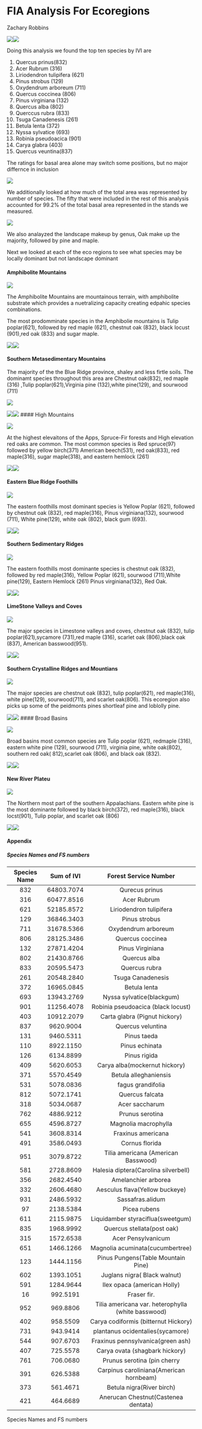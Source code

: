 FIA Analysis For Ecoregions
================
Zachary Robbins

![](FIA_analysis_files/figure-gfm/unnamed-chunk-3-1.png)<!-- -->![](FIA_analysis_files/figure-gfm/unnamed-chunk-3-2.png)<!-- -->

Doing this analysis we found the top ten species by IVI are

1.  Quercus prinus(832)
2.  Acer Rubrum (316)
3.  Liriodendron tulipifera (621)
4.  Pinus strobus (129)
5.  Oxydendrum arboreum (711)
6.  Quercus coccinea (806)
7.  Pinus virginiana (132)
8.  Quercus alba (802)
9.  Querccus rubra (833)
10. Tsuga Canadenesis (261)
11. Betula lenta (372)
12. Nyssa sylvatice (693)
13. Robinia pseudoacica (901)
14. Carya glabra (403)
15. Quercus veuntina(837)

The ratings for basal area alone may switch some positions, but no major
differnce in inclusion

![](FIA_analysis_files/figure-gfm/unnamed-chunk-4-1.png)<!-- -->

We additionally looked at how much of the total area was represented by
number of species. The fifty that were included in the rest of this
analysis accounted for 99.2% of the total basal area represented in the
stands we measured.

![](FIA_analysis_files/figure-gfm/unnamed-chunk-5-1.png)<!-- -->

We also analayzed the landscape makeup by genus, Oak make up the
majority, followed by pine and maple.

Next we looked at each of the eco regions to see what species may be
locally dominant but not landscape dominant

#### Amphibolite Mountains

![](FIA_analysis_files/figure-gfm/unnamed-chunk-8-1.png)<!-- -->

The Amphibolite Mountains are mountainous terrain, with amphibolite
substrate which provides a nuetralizing capacity creating edpahic
species combinations.

The most prodomminate species in the Amphibolie mountains is Tulip
poplar(621), followed by red maple (621), chestnut oak (832), black
locust (901),red oak (833) and sugar
maple.

![](FIA_analysis_files/figure-gfm/unnamed-chunk-9-1.png)<!-- -->![](FIA_analysis_files/figure-gfm/unnamed-chunk-9-2.png)<!-- -->

#### Southern Metasedimentary Mountains

The majority of the the Blue Ridge province, shaley and less firtle
soils. The dominamt species throughout this area are Chestnut oak(832),
red maple (316) ,Tulip poplar(621),Virginia pine (132),white pine(129),
and sourwood
(711)

![](FIA_analysis_files/figure-gfm/unnamed-chunk-10-1.png)<!-- -->

![](FIA_analysis_files/figure-gfm/unnamed-chunk-11-1.png)<!-- -->![](FIA_analysis_files/figure-gfm/unnamed-chunk-11-2.png)<!-- -->
\#\#\#\# High Mountains

![](FIA_analysis_files/figure-gfm/unnamed-chunk-12-1.png)<!-- -->

At the highest elevaitons of the Apps, Spruce-Fir forests and High
elevation red oaks are common. The most common species is Red spruce(97)
followed by yellow birch(371) American beech(531), red oak(833), red
maple(316), sugar maple(318), and eastern hemlock
(261)

![](FIA_analysis_files/figure-gfm/unnamed-chunk-13-1.png)<!-- -->![](FIA_analysis_files/figure-gfm/unnamed-chunk-13-2.png)<!-- -->

#### Eastern Blue Ridge Foothills

![](FIA_analysis_files/figure-gfm/unnamed-chunk-14-1.png)<!-- -->

The eastern foothills most dominant species is Yellow Poplar (621),
followed by chestnut oak (832), red maple(316), Pinus virginiana(132),
sourwood (711), White pine(129), white oak (802), black gum
(693).

![](FIA_analysis_files/figure-gfm/unnamed-chunk-15-1.png)<!-- -->![](FIA_analysis_files/figure-gfm/unnamed-chunk-15-2.png)<!-- -->

#### Southern Sedimentary Ridges

![](FIA_analysis_files/figure-gfm/unnamed-chunk-16-1.png)<!-- -->

The eastern foothills most dominante species is chestnut oak (832),
followed by red maple(316), Yellow Poplar (621), sourwood (711),White
pine(129), Eastern Hemlock (261) Pinus virginiana(132), Red
Oak.

![](FIA_analysis_files/figure-gfm/unnamed-chunk-17-1.png)<!-- -->![](FIA_analysis_files/figure-gfm/unnamed-chunk-17-2.png)<!-- -->

#### LimeStone Valleys and Coves

![](FIA_analysis_files/figure-gfm/unnamed-chunk-18-1.png)<!-- -->

The major species in Limestone valleys and coves, chestnut oak (832),
tulip poplar(621),sycamore (731),red maple (316), scarlet oak
(806),black oak (837), American
basswood(951).

![](FIA_analysis_files/figure-gfm/unnamed-chunk-19-1.png)<!-- -->![](FIA_analysis_files/figure-gfm/unnamed-chunk-19-2.png)<!-- -->

#### Southern Crystalline Ridges and Mountians

![](FIA_analysis_files/figure-gfm/unnamed-chunk-20-1.png)<!-- -->

The major species are chestnut oak (832), tulip poplar(621), red
maple(316), white pine(129), sourwood(711), and scarlet oak(806). This
ecoregion also picks up some of the peidmonts pines shortleaf pine and
loblolly
pine.

![](FIA_analysis_files/figure-gfm/unnamed-chunk-21-1.png)<!-- -->![](FIA_analysis_files/figure-gfm/unnamed-chunk-21-2.png)<!-- -->
\#\#\#\# Broad Basins

![](FIA_analysis_files/figure-gfm/unnamed-chunk-22-1.png)<!-- -->

Broad basins most common species are Tulip poplar (621), redmaple (316),
eastern white pine (129), sourwood (711), virginia pine, white oak(802),
southern red oak( 812),scarlet oak (806), and black oak
(832).

![](FIA_analysis_files/figure-gfm/unnamed-chunk-23-1.png)<!-- -->![](FIA_analysis_files/figure-gfm/unnamed-chunk-23-2.png)<!-- -->

#### New River Plateu

![](FIA_analysis_files/figure-gfm/unnamed-chunk-24-1.png)<!-- -->

The Northern most part of the southern Appalachians. Eastern white pine
is the most dominante followed by black birch(372), red maple(316),
black locst(901), Tulip poplar, and scarlet oak
(806)

![](FIA_analysis_files/figure-gfm/unnamed-chunk-25-1.png)<!-- -->![](FIA_analysis_files/figure-gfm/unnamed-chunk-25-2.png)<!-- -->

#### Appendix

##### Species Names and FS numbers

| Species Name | Sum of IVI |               Forest Service Number                |
| :----------: | :--------: | :------------------------------------------------: |
|     832      | 64803.7074 |                   Qurecus prinus                   |
|     316      | 60477.8516 |                    Acer Rubrum                     |
|     621      | 52185.8572 |              Liriodendron tulipifera               |
|     129      | 36846.3403 |                   Pinus strobus                    |
|     711      | 31678.5366 |                Oxydendrum arboreum                 |
|     806      | 28125.3486 |                  Quercus coccinea                  |
|     132      | 27871.4204 |                  Pinus Virginiana                  |
|     802      | 21430.8766 |                    Quercus alba                    |
|     833      | 20595.5473 |                   Quercus rubra                    |
|     261      | 20548.2840 |                 Tsuga Canadenesis                  |
|     372      | 16965.0845 |                    Betula lenta                    |
|     693      | 13943.2769 |             Nyssa sylvatice(blackgum)              |
|     901      | 11256.4078 |         Robinia pseudoacica (black locust)         |
|     403      | 10912.2079 |           Carta glabra (Pignut hickory)            |
|     837      | 9620.9004  |                 Quercus veluntina                  |
|     131      | 9460.5311  |                    Pinus taeda                     |
|     110      | 8922.1150  |                   Pinus echinata                   |
|     126      | 6134.8899  |                    Pinus rigida                    |
|     409      | 5620.6053  |           Carya alba(mockernut hickory)            |
|     371      | 5570.4549  |               Betula alleghaniensis                |
|     531      | 5078.0836  |                 fagus grandifolia                  |
|     812      | 5072.1741  |                  Quercus falcata                   |
|     318      | 5034.0687  |                   Acer saccharum                   |
|     762      | 4886.9212  |                  Prunus serotina                   |
|     655      | 4596.8727  |                Magnolia macrophylla                |
|     541      | 3608.8314  |                 Fraxinus americana                 |
|     491      | 3586.0493  |                   Cornus florida                   |
|     951      | 3079.8722  |        Tilia americana (American Basswood)         |
|     581      | 2728.8609  |        Halesia diptera(Carolina silverbell)        |
|     356      | 2682.4540  |                Amelanchier arborea                 |
|     332      | 2606.4680  |           Aesculus flava(Yellow buckeye)           |
|     931      | 2486.5932  |                  Sassafras.alidum                  |
|      97      | 2138.5384  |                    Picea rubens                    |
|     611      | 2115.9875  |         Liquidamber styraciflua(sweetgum)          |
|     835      | 1968.9992  |             Quercus stellata(post oak)             |
|     315      | 1572.6538  |                 Acer Pensylvanicum                 |
|     651      | 1466.1266  |          Magnolia acuminata(cucumbertree)          |
|     123      | 1444.1156  |         Pinus Pungens(Table Mountain Pine)         |
|     602      | 1393.1051  |            Juglans nigra( Black walnut)            |
|     591      | 1284.9644  |            Ilex opaca (american Holly)             |
|      16      |  992.5191  |                    Fraser fir.                     |
|     952      |  969.8806  | Tilia americana var. heterophylla (white basswood) |
|     402      |  958.5509  |        Carya codiformis (bitternut Hickory)        |
|     731      |  943.9414  |          plantanus ocidentalies(sycamore)          |
|     544      |  907.6703  |         Fraxinus pennsylvanica(green ash)          |
|     407      |  725.5578  |           Carya ovata (shagbark hickory)           |
|     761      |  706.0680  |            Prunus serotina (pin cherry             |
|     391      |  626.5388  |      Carpinus caroliniana(American hornbeam)       |
|     373      |  561.4671  |             Betula nigra(River birch)              |
|     421      |  464.6689  |        Anerucan Chestnut(Castenea dentata)         |

Species Names and FS numbers
